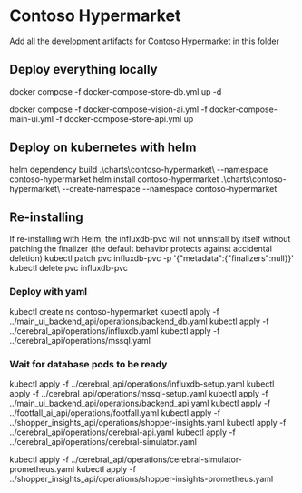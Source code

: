 # Contoso Hypermarket

Add all the development artifacts for Contoso Hypermarket in this folder

## Deploy everything locally

docker compose -f docker-compose-store-db.yml up -d

docker compose -f docker-compose-vision-ai.yml -f docker-compose-main-ui.yml -f docker-compose-store-api.yml up

## Deploy on kubernetes with helm

helm dependency build .\charts\contoso-hypermarket\ --namespace contoso-hypermarket
helm install contoso-hypermarket .\charts\contoso-hypermarket\ --create-namespace --namespace contoso-hypermarket

## Re-installing

If re-installing with Helm, the influxdb-pvc will not uninstall by itself without patching the finalizer (the default behavior protects against accidental deletion)
kubectl patch pvc influxdb-pvc -p '{"metadata":{"finalizers":null}}'  
kubectl delete pvc influxdb-pvc

### Deploy with yaml

kubectl create ns contoso-hypermarket
kubectl apply -f ../main_ui_backend_api/operations/backend_db.yaml
kubectl apply -f ../cerebral_api/operations/influxdb.yaml
kubectl apply -f ../cerebral_api/operations/mssql.yaml

### Wait for database pods to be ready

kubectl apply -f ../cerebral_api/operations/influxdb-setup.yaml
kubectl apply -f ../cerebral_api/operations/mssql-setup.yaml
kubectl apply -f ../main_ui_backend_api/operations/backend_api.yaml
kubectl apply -f ../footfall_ai_api/operations/footfall.yaml
kubectl apply -f ../shopper_insights_api/operations/shopper-insights.yaml
kubectl apply -f ../cerebral_api/operations/cerebral-api.yaml
kubectl apply -f ../cerebral_api/operations/cerebral-simulator.yaml

kubectl apply -f ../cerebral_api/operations/cerebral-simulator-prometheus.yaml
kubectl apply -f ../shopper_insights_api/operations/shopper-insights-prometheus.yaml
